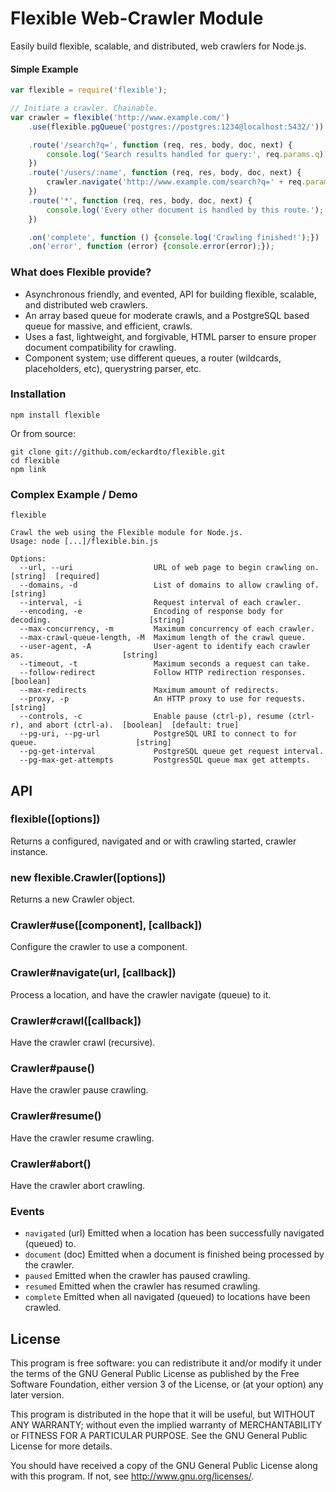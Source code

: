 Flexible Web-Crawler Module
===========================

Easily build flexible, scalable, and distributed, web crawlers for Node.js.

#### Simple Example

```javascript
var flexible = require('flexible');

// Initiate a crawler. Chainable.
var crawler = flexible('http://www.example.com/')
    .use(flexible.pgQueue('postgres://postgres:1234@localhost:5432/'))

    .route('/search?q=', function (req, res, body, doc, next) {
        console.log('Search results handled for query:', req.params.q);
    })
    .route('/users/:name', function (req, res, body, doc, next) {
        crawler.navigate('http://www.example.com/search?q=' + req.params.name);
    })
    .route('*', function (req, res, body, doc, next) {
        console.log('Every other document is handled by this route.');
    })

    .on('complete', function () {console.log('Crawling finished!');})
    .on('error', function (error) {console.error(error);});

```
### What does Flexible provide?
* Asynchronous friendly, and evented, API for building flexible, scalable, and distributed web crawlers.
* An array based queue for moderate crawls, and a PostgreSQL based queue for massive, and efficient, crawls.
* Uses a fast, lightweight, and forgivable, HTML parser to ensure proper document compatibility for crawling.
* Component system; use different queues, a router (wildcards, placeholders, etc), querystring parser, etc.

### Installation

```
npm install flexible
```

Or from source:

```
git clone git://github.com/eckardto/flexible.git 
cd flexible
npm link
```

### Complex Example / Demo

```
flexible 

Crawl the web using the Flexible module for Node.js.
Usage: node [...]/flexible.bin.js

Options:
  --url, --uri                  URL of web page to begin crawling on.                        [string]  [required]
  --domains, -d                 List of domains to allow crawling of.                        [string]
  --interval, -i                Request interval of each crawler.                          
  --encoding, -e                Encoding of response body for decoding.                      [string]
  --max-concurrency, -m         Maximum concurrency of each crawler.                       
  --max-crawl-queue-length, -M  Maximum length of the crawl queue.                         
  --user-agent, -A              User-agent to identify each crawler as.                      [string]
  --timeout, -t                 Maximum seconds a request can take.                        
  --follow-redirect             Follow HTTP redirection responses.                           [boolean]
  --max-redirects               Maximum amount of redirects.                               
  --proxy, -p                   An HTTP proxy to use for requests.                           [string]
  --controls, -c                Enable pause (ctrl-p), resume (ctrl-r), and abort (ctrl-a).  [boolean]  [default: true]
  --pg-uri, --pg-url            PostgreSQL URI to connect to for queue.                      [string]
  --pg-get-interval             PostgreSQL queue get request interval.                     
  --pg-max-get-attempts         PostgresSQL queue max get attempts.
```

## API

### flexible([options])
Returns a configured, navigated and or with crawling started, crawler instance.

### new flexible.Crawler([options])
Returns a new Crawler object.

### Crawler#use([component], [callback])
Configure the crawler to use a component.

### Crawler#navigate(url, [callback])
Process a location, and have the crawler navigate (queue) to it.

### Crawler#crawl([callback])
Have the crawler crawl (recursive).

### Crawler#pause()
Have the crawler pause crawling.

### Crawler#resume()
Have the crawler resume crawling.

### Crawler#abort()
Have the crawler abort crawling.

### Events

* `navigated` (url)
Emitted when a location has been successfully navigated (queued) to.
* `document` (doc)
Emitted when a document is finished being processed by the crawler.
* `paused`
Emitted when the crawler has paused crawling.
* `resumed`
Emitted when the crawler has resumed crawling.
* `complete`
Emitted when all navigated (queued) to locations have been crawled.

## License
This program is free software: you can redistribute it and/or modify
it under the terms of the GNU General Public License as published by
the Free Software Foundation, either version 3 of the License, or
(at your option) any later version.

This program is distributed in the hope that it will be useful,
but WITHOUT ANY WARRANTY; without even the implied warranty of
MERCHANTABILITY or FITNESS FOR A PARTICULAR PURPOSE.  See the
GNU General Public License for more details.

You should have received a copy of the GNU General Public License
along with this program.  If not, see <http://www.gnu.org/licenses/>.
